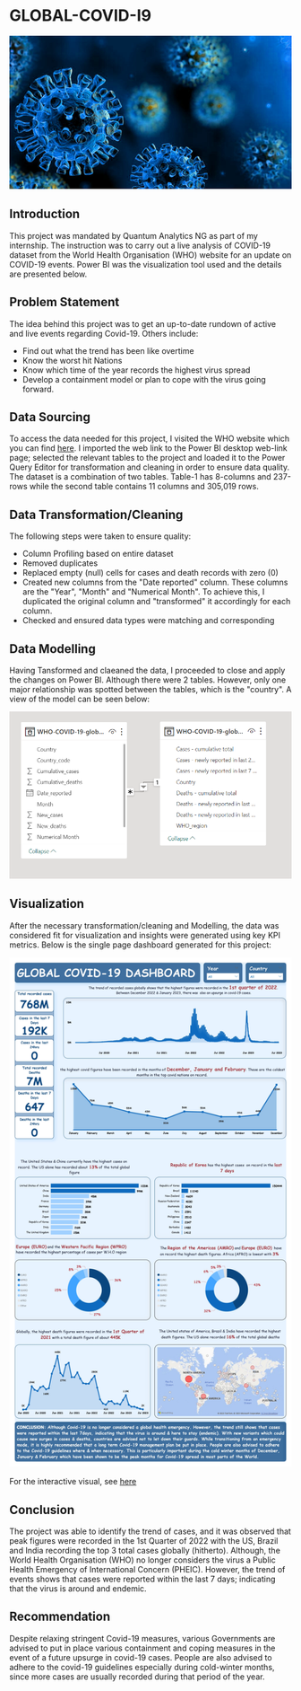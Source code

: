 # GLOBAL-COVID-I9

![](Covid_Virus.jpg)

## Introduction
This project was mandated by Quantum Analytics NG as part of my internship. The instruction was to carry out a live analysis of COVID-19 dataset from the World Health Organisation (WHO) website for an update on COVID-19 events. Power BI was the visualization tool used and the details are presented below. 


## Problem Statement
The idea behind this project was to get an up-to-date rundown of active and live events regarding Covid-19. Others include:

- Find out what the trend has been like overtime
- Know the worst hit Nations 
- Know which time of the year records the highest virus spread
- Develop a containment model or plan to cope with the virus going forward.


## Data Sourcing
To access the data needed for this project,  I visited the WHO website which you can find [here](https://covid19.who.int/).
I imported the web link to the Power BI desktop web-link page; selected the relevant tables to the project and loaded it to the Power Query Editor for transformation and cleaning in order to ensure data quality. The dataset is a combination of two tables.  Table-1 has 8-columns and 237-rows while the second table contains 11 columns and 305,019 rows.


## Data Transformation/Cleaning
The following steps were taken to ensure quality:

- Column Profiling based on entire dataset
- Removed duplicates
- Replaced empty (null) cells for cases and death records with zero (0)
- Created new columns from the  "Date reported" column. These columns are the "Year", "Month" and "Numerical Month". To achieve this, I duplicated the original column and "transformed" it accordingly for each column.
- Checked and ensured data types were matching and corresponding

## Data Modelling
Having Tansformed and claeaned the data, I proceeded to close and apply the changes on Power BI. Although there were 2 tables. However, only one major relationship was spotted between the tables, which is the "country". A view of the model can be seen below:


![](Covid-19_Model.png)


## Visualization
After the necessary transformation/cleaning and Modelling, the data was considered fit for visualization and insights were generated using key KPI metrics. Below is the single page dashboard generated for this project:

![](Global_covid-19_dashboard_page.jpg)

For the interactive visual, see [here](https://app.powerbi.com/groups/me/reports/84beac97-845d-4d25-9c31-bc198d474b9c?experience=power-bi)




## Conclusion 
The project was able to identify the trend of cases, and it was observed that peak figures were recorded in the 1st Quarter of 2022 with the US, Brazil and India recording the top 3 total cases globally (hitherto). Although, the World Health Organisation (WHO) no longer considers the virus a Public Health Emergency of International Concern (PHEIC). However, the trend of events shows that cases were reported within the last 7 days; indicating that the virus is around and endemic. 


## Recommendation
Despite relaxing stringent Covid-19 measures, various Governments are advised to put in place various containment and coping measures in the event of a future upsurge in covid-19 cases. People are also advised to adhere to the covid-19 guidelines especially during cold-winter months, since more cases are usually recorded during that period of the year.

